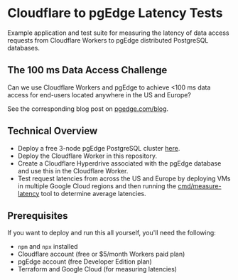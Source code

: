 # Cloudflare to pgEdge Latency Tests

Example application and test suite for measuring the latency of data access
requests from Cloudflare Workers to pgEdge distributed PostgreSQL databases.

## The 100 ms Data Access Challenge

Can we use Cloudflare Workers and pgEdge to achieve <100 ms data access for
end-users located anywhere in the US and Europe?

See the corresponding blog post on [pgedge.com/blog](https://www.pgedge.com/blog).

## Technical Overview

- Deploy a free 3-node pgEdge PostgreSQL cluster [here](https://app.pgedge.com/).
- Deploy the Cloudflare Worker in this repository.
- Create a Cloudflare Hyperdrive associated with the pgEdge database and use
  this in the Cloudflare Worker.
- Test request latencies from across the US and Europe by deploying VMs in
  multiple Google Cloud regions and then running the [cmd/measure-latency](cmd/measure-latency)
  tool to determine average latencies.

## Prerequisites

If you want to deploy and run this all yourself, you'll need the following:

- `npm` and `npx` installed
- Cloudflare account (free or $5/month Workers paid plan)
- pgEdge account (free Developer Edition plan)
- Terraform and Google Cloud (for measuring latencies)
